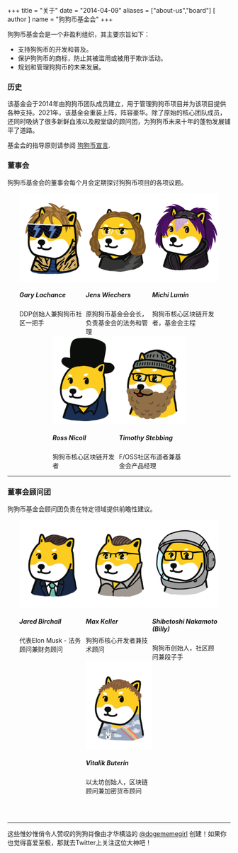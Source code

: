 +++
title = "关于"
date = "2014-04-09"
aliases = ["about-us","board"]
[ author ]
  name = "狗狗币基金会"
+++

狗狗币基金会是一个非盈利组织，其主要宗旨如下：

* 支持狗狗币的开发和普及。
* 保护狗狗币的商标，防止其被滥用或被用于欺诈活动。
* 规划和管理狗狗币的未来发展。

### 历史

该基金会于2014年由狗狗币团队成员建立，用于管理狗狗币项目并为该项目提供各种支持。2021年，该基金会重装上阵，阵容豪华。除了原始的核心团队成员，还同时吸纳了很多新鲜血液以及殿堂级的顾问团，为狗狗币未来十年的蓬勃发展铺平了道路。

基金会的指导原则请参阅 [狗狗币宣言](/manifesto).

### 董事会

狗狗币基金会的董事会每个月会定期探讨狗狗币项目的各项议题。

<div style="display: flex; flex-flow: row wrap; justify-content: center;">

<div style="display: inline-box; width: 150px;">
<img title='Bass' style="margin: auto; max-width:150px;" class="circle" src="/gary.jpg"/>
<h5>Gary Lachance</h5>
DDP创始人兼狗狗币社区一把手 
</div>

<div style="display: inline-box; width: 150px;">
<img title='Keyboard' style="margin: auto; max-width:150px;" class="circle" src="/jens.jpg"/>
<h5>Jens Wiechers</h5> 
原狗狗币基金会会长，负责基金会的法务和管理
</div>

<div style="display: inline-box; width: 150px;">
<img title='Lead Vocals, Guitar' style="margin: auto; max-width:150px;" class="circle" src="/michi.jpg"/>
<h5>Michi Lumin</h5> 
狗狗币核心区块链开发者，基金会主程
</div>

<div style="display: inline-box; width: 150px;">
<img title='Lead Guitar, Vocals' style="margin: auto; max-width:150px;" class="circle" src="/ross.jpg"/>
<h5>Ross Nicoll</h5>
狗狗币核心区块链开发者
</div>

<div style="display: inline-box; width: 150px;">
<img title='Drums' style="margin: auto; max-width:150px;" class="circle" src="/pomke.jpg"/>
<h5>Timothy Stebbing</h5> 
F/OSS社区布道者兼基金会产品经理
</div>

</div>

---

### 董事会顾问团

狗狗币基金会顾问团负责在特定领域提供前瞻性建议。

<div style="display: flex; flex-flow: row wrap; justify-content: center;">

<div style="display: inline-box; width: 150px;"> <img title='Jared
Birchall' style="margin: auto; max-width:150px;" class="circle"
src="/jared.jpg"/> <h5>Jared Birchall</h5> 代表Elon Musk
- 法务顾问兼财务顾问</div>

<div style="display: inline-box; width: 150px;"> <img title='Max
Keller' style="margin: auto; max-width:150px;" class="circle"
src="/max.jpg"/> <h5>Max Keller</h5> 狗狗币核心开发者兼技术顾问</div>


<div style="display: inline-box; width: 150px;"> <img
title='Shibetoshi Nakamoto (Billy)' style="margin: auto;
max-width:150px;" class="circle" src="/billy.jpg"/> <h5>Shibetoshi
Nakamoto (Billy)</h5> 狗狗币创始人，社区顾问兼段子手</div>

<div style="display: inline-box; width: 150px;"> <img title='Vitalik
Buterin' style="margin: auto; max-width:150px;" class="circle"
src="/vitalik.jpg"/> <h5>Vitalik Buterin</h5> 以太坊创始人，区块链顾问兼加密货币顾问</div>

</div>

</br></br>

--- 

这些惟妙惟俏令人赞叹的狗狗肖像由才华横溢的
[@dogememegirl](https://twitter.com/Dogememegirl) 创建！如果你也觉得喜爱至极，那就去Twitter上关注这位大神吧！